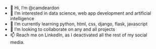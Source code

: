 - 👋 Hi, I’m @camdeardon
- 👀 I’m interested in data science, web app development and artificial intelligence
- 🌱 I’m currently learning python, html, css, django, flask, javascript
- 💞️ I’m looking to collaborate on any and all projects
- 📫 Reach me on LinkedIn, as I deactivated all the rest of my social media. 

<!---
camdeardon/camdeardon is a ✨ special ✨ repository because its `README.md` (this file) appears on your GitHub profile.
You can click the Preview link to take a look at your changes.
--->
